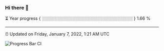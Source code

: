 ### Hi there 👋

⏳ Year progress { ░░░░░░░░░░░░░░░░░░░░░░░░░░░░░░ } 1.66 %

---

⏰ Updated on Friday, January 7, 2022, 1:21 AM UTC

![Progress Bar CI](https://github.com/arthurbuhl/arthurbuhl/workflows/Progress%20Bar%20CI/badge.svg)

